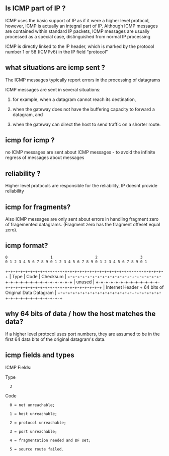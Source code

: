 

<image>

## Is ICMP part of IP ?

ICMP uses the basic support of IP as if it were a higher level protocol, however, ICMP is actually an integral part of IP. Although ICMP messages are contained within standard IP packets, ICMP messages are usually processed as a special case, distinguished from normal IP processing

ICMP is directly linked to the IP header, which is marked by the protocol number 1 or 58 (ICMPv6) in the IP field “protocol”



## what situations are icmp sent ?

 The ICMP messages typically report errors in the processing of
   datagrams

ICMP messages are sent in several situations:  

1. for example, when a
   datagram cannot reach its destination, 
   
2. when the gateway does not have
   the buffering capacity to forward a datagram, and 
   
3. when the gateway
   can direct the host to send traffic on a shorter route.

## icmp for icmp ?

no ICMP messages are sent about ICMP messages - to avoid the infinite regress of messages about messages

## reliability ?

Higher level protocols are responsible for the reliability, IP doesnt provide reliability

## icmp for fragments?

Also ICMP
   messages are only sent about errors in handling fragment zero of
   fragemented datagrams.  (Fragment zero has the fragment offeset equal
   zero).


## icmp format?

    0                   1                   2                   3
    0 1 2 3 4 5 6 7 8 9 0 1 2 3 4 5 6 7 8 9 0 1 2 3 4 5 6 7 8 9 0 1
   +-+-+-+-+-+-+-+-+-+-+-+-+-+-+-+-+-+-+-+-+-+-+-+-+-+-+-+-+-+-+-+-+
   |     Type      |     Code      |          Checksum             |
   +-+-+-+-+-+-+-+-+-+-+-+-+-+-+-+-+-+-+-+-+-+-+-+-+-+-+-+-+-+-+-+-+
   |                             unused                            |
   +-+-+-+-+-+-+-+-+-+-+-+-+-+-+-+-+-+-+-+-+-+-+-+-+-+-+-+-+-+-+-+-+
   |      Internet Header + 64 bits of Original Data Datagram      |
   +-+-+-+-+-+-+-+-+-+-+-+-+-+-+-+-+-+-+-+-+-+-+-+-+-+-+-+-+-+-+-+-+


## why 64 bits of data / how the host matches the data?

If a higher level protocol
      uses port numbers, they are assumed to be in the first 64 data
      bits of the original datagram's data.


## icmp fields and types

   ICMP Fields:

   Type

      3

   Code

      0 = net unreachable;

      1 = host unreachable;

      2 = protocol unreachable;

      3 = port unreachable;

      4 = fragmentation needed and DF set;

      5 = source route failed.





